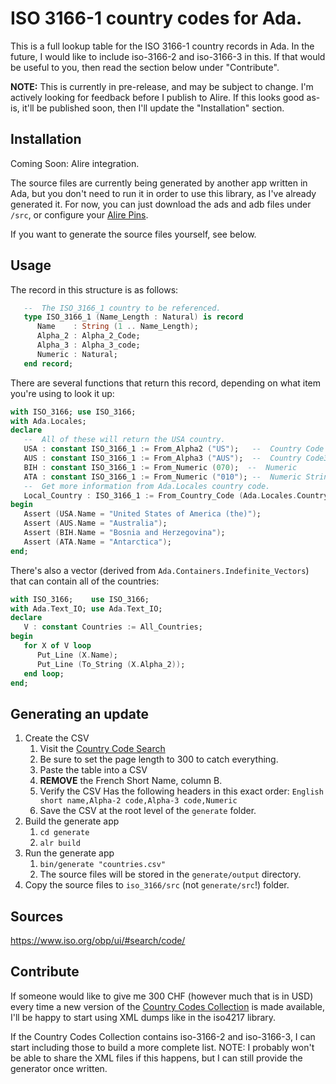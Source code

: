 # ISO 3166-1 country codes for Ada.

This is a full lookup table for the ISO 3166-1 country records in Ada.  In the future, I would like to include iso-3166-2 and iso-3166-3 in this. If that would be useful to you, then read the section below under "Contribute".

**NOTE:** This is currently in pre-release, and may be subject to change.  I'm actively looking for feedback before I publish to Alire.  If this looks good as-is, it'll be published soon, then I'll update the "Installation" section.

## Installation
Coming Soon: Alire integration.

The source files are currently being generated by another app written in Ada, but you don't need to run it in order to use this library, as I've already generated it.  For now, you can just download the ads and adb files under `/src`, or configure your [Alire Pins](https://alire.ada.dev/docs/#work-in-progress-dependency-overrides).

If you want to generate the source files yourself, see below.

## Usage
The record in this structure is as follows:
```Ada
   --  The ISO_3166_1 country to be referenced.
   type ISO_3166_1 (Name_Length : Natural) is record
      Name    : String (1 .. Name_Length);
      Alpha_2 : Alpha_2_Code;
      Alpha_3 : Alpha_3_code;
      Numeric : Natural;
   end record;
```
There are several functions that return this record, depending on what item you're using to look it up:
```Ada
with ISO_3166; use ISO_3166;
with Ada.Locales;
declare
   --  All of these will return the USA country.
   USA : constant ISO_3166_1 := From_Alpha2 ("US");   --  Country Code
   AUS : constant ISO_3166_1 := From_Alpha3 ("AUS");  --  Country Code3
   BIH : constant ISO_3166_1 := From_Numeric (070);  --  Numeric
   ATA : constant ISO_3166_1 := From_Numeric ("010"); --  Numeric String
   --  Get more information from Ada.Locales country code.
   Local_Country : ISO_3166_1 := From_Country_Code (Ada.Locales.Country);
begin
   Assert (USA.Name = "United States of America (the)");
   Assert (AUS.Name = "Australia");
   Assert (BIH.Name = "Bosnia and Herzegovina");
   Assert (ATA.Name = "Antarctica");
end;
``` 
There's also a vector (derived from `Ada.Containers.Indefinite_Vectors`) that can contain all of the countries:
```Ada
with ISO_3166;    use ISO_3166;
with Ada.Text_IO; use Ada.Text_IO;
declare
   V : constant Countries := All_Countries;
begin
   for X of V loop
      Put_Line (X.Name);
      Put_Line (To_String (X.Alpha_2));
   end loop;
end;
```

## Generating an update
1. Create the CSV
   1. Visit the [Country Code Search](https://www.iso.org/obp/ui/#search/code/)
   2. Be sure to set the page length to 300 to catch everything.
   3. Paste the table into a CSV
   4. **REMOVE** the French Short Name, column B.
   5. Verify the CSV Has the following headers in this exact order: `English short name,Alpha-2 code,Alpha-3 code,Numeric`
   6. Save the CSV at the root level of the `generate` folder.
2. Build the generate app
   1. `cd generate`
   2. `alr build`
3. Run the generate app
   1. `bin/generate "countries.csv"`
   2. The source files will be stored in the `generate/output` directory.
4. Copy the source files to `iso_3166/src` (not `generate/src`!) folder.

## Sources
https://www.iso.org/obp/ui/#search/code/

## Contribute
If someone would like to give me 300 CHF (however much that is in USD) every time a new version of the [Country Codes Collection](https://www.iso.org/publication/PUB500001.html) is made available, I'll be happy to start using XML dumps like in the iso4217 library.

If the Country Codes Collection contains iso-3166-2 and iso-3166-3, I can start including those to build a more complete list.
NOTE: I probably won't be able to share the XML files if this happens, but I can still provide the generator once written.